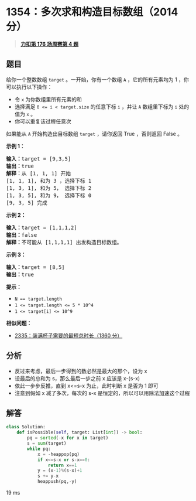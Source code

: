 # 1354：多次求和构造目标数组（2014 分）


> <u>**[力扣第 176 场周赛第 4 题](https://leetcode.cn/problems/construct-target-array-with-multiple-sums/)**</u>

## 题目

<p>给你一个整数数组 <code>target</code> 。一开始，你有一个数组 <code>A</code> ，它的所有元素均为 1 ，你可以执行以下操作：</p>

<ul>
<li>令 <code>x</code> 为你数组里所有元素的和</li>
<li>选择满足 <code>0 &lt;= i &lt; target.size</code> 的任意下标 <code>i</code> ，并让 <code>A</code> 数组里下标为 <code>i</code> 处的值为 <code>x</code> 。</li>
<li>你可以重复该过程任意次</li>
</ul>

<p>如果能从 <code>A</code> 开始构造出目标数组 <code>target</code> ，请你返回 True ，否则返回 False 。</p>



<p><strong>示例 1：</strong></p>

<pre><strong>输入：</strong>target = [9,3,5]
<strong>输出：</strong>true
<strong>解释：</strong>从 [1, 1, 1] 开始
[1, 1, 1], 和为 3 ，选择下标 1
[1, 3, 1], 和为 5， 选择下标 2
[1, 3, 5], 和为 9， 选择下标 0
[9, 3, 5] 完成
</pre>

<p><strong>示例 2：</strong></p>

<pre><strong>输入：</strong>target = [1,1,1,2]
<strong>输出：</strong>false
<strong>解释：</strong>不可能从 [1,1,1,1] 出发构造目标数组。
</pre>

<p><strong>示例 3：</strong></p>

<pre><strong>输入：</strong>target = [8,5]
<strong>输出：</strong>true
</pre>



<p><strong>提示：</strong></p>

<ul>
<li><code>N == target.length</code></li>
<li><code>1 &lt;= target.length &lt;= 5 * 10^4</code></li>
<li><code>1 &lt;= target[i] &lt;= 10^9</code></li>
</ul>


**相似问题：**
- [2335：装满杯子需要的最短总时长（1360 分）](/leetcode/2335)


## 分析

- 反过来考虑，最后一步得到的数必然是最大的那个，设为 x
- 设最后的总和为 s，那么最后一步之前 x 应该是 x-(s-x)
- 依此一步步反推，直到 x<=s-x 为止，此时判断 x 是否为 1 即可
- 注意到假如 x 减了多次，每次的 s-x 是恒定的，所以可以用除法加速这个过程
## 解答


```python
class Solution:
    def isPossible(self, target: List[int]) -> bool:
        pq = sorted(-x for x in target)
        s = sum(target)
        while pq:
            x = -heappop(pq)
            if x<=s-x or s-x==0:
                return x==1
            y = (x-1)%(s-x)+1
            s += y-x
            heappush(pq,-y)
```
19 ms
